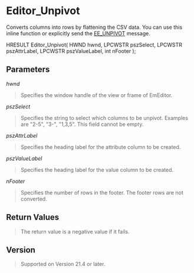 # Editor\_Unpivot

Converts columns into rows by flattening the CSV data. You can use this inline function or explicitly send the [EE\_UNPIVOT](../message/ee_unpivot) message.

HRESULT Editor\_Unpivot( HWND hwnd, LPCWSTR pszSelect, LPCWSTR pszAttrLabel, LPCWSTR pszValueLabel, int nFooter );

## Parameters

_hwnd_

> Specifies the window handle of the view or frame of EmEditor.

_pszSelect_

> Specifies the string to select which columns to be unpivot. Examples are "2-5", "3-", "1,3,5". This field cannot be empty.

_pszAttrLabel_

> Specifies the heading label for the attribute column to be created.

_pszValueLabel_

> Specifies the heading label for the value column to be created.

_nFooter_

> Specifies the number of rows in the footer. The footer rows are not converted.

## Return Values

> The return value is a negative value if it fails.

## Version

> Supported on Version 21.4 or later.